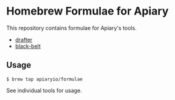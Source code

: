 # Homebrew Formulae for Apiary

This repository contains formulae for Apiary's tools.

- [drafter](https://github.com/apiaryio/drafter)
- [black-belt](https://github.com/apiaryio/black-belt)

## Usage

```shell
$ brew tap apiaryio/formulae
```

See individual tools for usage.
